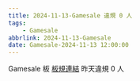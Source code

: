 ```yaml
---
title: 2024-11-13-Gamesale 違規 0 人
tags:
    - Gamesale
abbrlink: 2024-11-13-Gamesale
date: Gamesale-2024-11-13 12:00:00
---
```

Gamesale 板 [板規連結](https://www.ptt.cc/bbs/Gossiping/M.1637425085.A.07D.html)
昨天違規 0 人
